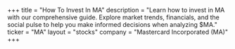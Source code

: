 +++
title = "How To Invest In MA"
description = "Learn how to invest in MA with our comprehensive guide. Explore market trends, financials, and the social pulse to help you make informed decisions when analyzing $MA."
ticker = "MA"
layout = "stocks"
company = "Mastercard Incorporated (MA)"
+++

